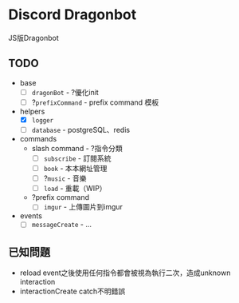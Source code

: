 # Discord Dragonbot
JS版Dragonbot
## TODO
+ base
    + [ ] `dragonBot` - ?優化init
    + [ ] ?`prefixCommand` - prefix command 模板
+ helpers
    + [x] `logger`
    + [ ] `database` - postgreSQL、redis
+ commands
    + slash command - ?指令分類
        + [ ] `subscribe` - 訂閱系統
        + [ ] `book` - 本本網址管理
        + [ ] ?`music` - 音樂
        + [ ] `load` - 重載（WIP）
    + ?prefix command
        + [ ] `imgur` - 上傳圖片到imgur
+ events
    + [ ] `messageCreate` - ...
## 已知問題
+ reload event之後使用任何指令都會被視為執行二次，造成unknown interaction
+ interactionCreate catch不明錯誤